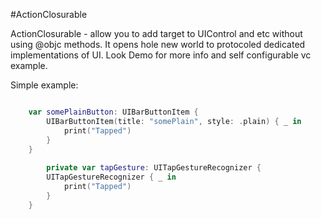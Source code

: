 #ActionClosurable

ActionClosurable - allow you to add target to UIControl and etc without using @objc methods.
It opens hole new world to protocoled dedicated implementations of UI.
Look Demo for more info and self configurable vc example.


Simple example:

```swift

    var somePlainButton: UIBarButtonItem {
        UIBarButtonItem(title: "somePlain", style: .plain) { _ in
            print("Tapped")
        }
    }
    
        private var tapGesture: UITapGestureRecognizer {
        UITapGestureRecognizer { _ in
            print("Tapped")
        }
    }

```

